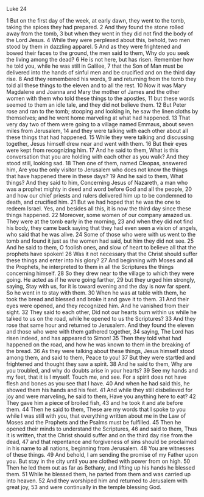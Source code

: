 Luke 24

1	But on the first day of the week, at early dawn, they went to the tomb, taking the spices they had prepared.
2	And they found the stone rolled away from the tomb,
3	but when they went in they did not find the body of the Lord Jesus.
4	While they were perplexed about this, behold, two men stood by them in dazzling apparel.
5	And as they were frightened and bowed their faces to the ground, the men said to them, Why do you seek the living among the dead?
6	He is not here, but has risen. Remember how he told you, while he was still in Galilee,
7	that the Son of Man must be delivered into the hands of sinful men and be crucified and on the third day rise.
8	And they remembered his words,
9	and returning from the tomb they told all these things to the eleven and to all the rest.
10	Now it was Mary Magdalene and Joanna and Mary the mother of James and the other women with them who told these things to the apostles,
11	but these words seemed to them an idle tale, and they did not believe them.
12	But Peter rose and ran to the tomb; stooping and looking in, he saw the linen cloths by themselves; and he went home marveling at what had happened.
13	That very day two of them were going to a village named Emmaus, about seven miles from Jerusalem,
14	and they were talking with each other about all these things that had happened.
15	While they were talking and discussing together, Jesus himself drew near and went with them.
16	But their eyes were kept from recognizing him.
17	And he said to them, What is this conversation that you are holding with each other as you walk? And they stood still, looking sad.
18	Then one of them, named Cleopas, answered him, Are you the only visitor to Jerusalem who does not know the things that have happened there in these days?
19	And he said to them, What things? And they said to him, Concerning Jesus of Nazareth, a man who was a prophet mighty in deed and word before God and all the people,
20	and how our chief priests and rulers delivered him up to be condemned to death, and crucified him.
21	But we had hoped that he was the one to redeem Israel. Yes, and besides all this, it is now the third day since these things happened.
22	Moreover, some women of our company amazed us. They were at the tomb early in the morning,
23	and when they did not find his body, they came back saying that they had even seen a vision of angels, who said that he was alive.
24	Some of those who were with us went to the tomb and found it just as the women had said, but him they did not see.
25	And he said to them, O foolish ones, and slow of heart to believe all that the prophets have spoken!
26	Was it not necessary that the Christ should suffer these things and enter into his glory?
27	And beginning with Moses and all the Prophets, he interpreted to them in all the Scriptures the things concerning himself.
28	So they drew near to the village to which they were going. He acted as if he were going farther,
29	but they urged him strongly, saying, Stay with us, for it is toward evening and the day is now far spent. So he went in to stay with them.
30	When he was at table with them, he took the bread and blessed and broke it and gave it to them.
31	And their eyes were opened, and they recognized him. And he vanished from their sight.
32	They said to each other, Did not our hearts burn within us while he talked to us on the road, while he opened to us the Scriptures?
33	And they rose that same hour and returned to Jerusalem. And they found the eleven and those who were with them gathered together,
34	saying, The Lord has risen indeed, and has appeared to Simon!
35	Then they told what had happened on the road, and how he was known to them in the breaking of the bread.
36	As they were talking about these things, Jesus himself stood among them, and said to them, Peace to you!
37	But they were startled and frightened and thought they saw a spirit.
38	And he said to them, Why are you troubled, and why do doubts arise in your hearts?
39	See my hands and my feet, that it is I myself. Touch me, and see. For a spirit does not have flesh and bones as you see that I have.
40	And when he had said this, he showed them his hands and his feet.
41	And while they still disbelieved for joy and were marveling, he said to them, Have you anything here to eat?
42	They gave him a piece of broiled fish,
43	and he took it and ate before them.
44	Then he said to them, These are my words that I spoke to you while I was still with you, that everything written about me in the Law of Moses and the Prophets and the Psalms must be fulfilled.
45	Then he opened their minds to understand the Scriptures,
46	and said to them, Thus it is written, that the Christ should suffer and on the third day rise from the dead,
47	and that repentance and forgiveness of sins should be proclaimed in his name to all nations, beginning from Jerusalem.
48	You are witnesses of these things.
49	And behold, I am sending the promise of my Father upon you. But stay in the city until you are clothed with power from on high.
50	Then he led them out as far as Bethany, and lifting up his hands he blessed them.
51	While he blessed them, he parted from them and was carried up into heaven.
52	And they worshiped him and returned to Jerusalem with great joy,
53	and were continually in the temple blessing God.

